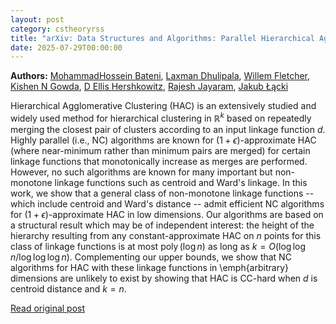```yaml
---
layout: post
category: cstheoryrss
title: "arXiv: Data Structures and Algorithms: Parallel Hierarchical Agglomerative Clustering in Low Dimensions"
date: 2025-07-29T00:00:00
---
```


**Authors:** [MohammadHossein Bateni](https://dblp.uni-trier.de/search?q=MohammadHossein+Bateni), [Laxman Dhulipala](https://dblp.uni-trier.de/search?q=Laxman+Dhulipala), [Willem Fletcher](https://dblp.uni-trier.de/search?q=Willem+Fletcher), [Kishen N Gowda](https://dblp.uni-trier.de/search?q=Kishen+N+Gowda), [D Ellis Hershkowitz](https://dblp.uni-trier.de/search?q=D+Ellis+Hershkowitz), [Rajesh Jayaram](https://dblp.uni-trier.de/search?q=Rajesh+Jayaram), [Jakub Łącki](https://dblp.uni-trier.de/search?q=Jakub+%C5%81%C4%85cki)

Hierarchical Agglomerative Clustering (HAC) is an extensively studied and
widely used method for hierarchical clustering in $\mathbb{R}^k$ based on
repeatedly merging the closest pair of clusters according to an input linkage
function $d$. Highly parallel (i.e., NC) algorithms are known for
$(1+\epsilon)$-approximate HAC (where near-minimum rather than minimum pairs
are merged) for certain linkage functions that monotonically increase as merges
are performed. However, no such algorithms are known for many important but
non-monotone linkage functions such as centroid and Ward's linkage.
In this work, we show that a general class of non-monotone linkage functions
-- which include centroid and Ward's distance -- admit efficient NC algorithms
for $(1+\epsilon)$-approximate HAC in low dimensions. Our algorithms are based
on a structural result which may be of independent interest: the height of the
hierarchy resulting from any constant-approximate HAC on $n$ points for this
class of linkage functions is at most $\operatorname{poly}(\log n)$ as long as
$k = O(\log \log n / \log \log \log n)$. Complementing our upper bounds, we
show that NC algorithms for HAC with these linkage functions in
\emph{arbitrary} dimensions are unlikely to exist by showing that HAC is
CC-hard when $d$ is centroid distance and $k = n$.

[Read original post](http://arxiv.org/abs/2507.20047v1)
